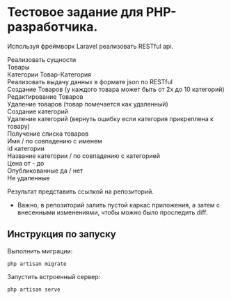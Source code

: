 # Тестовое задание для PHP-разработчика.

Используя фреймворк Laravel реализовать RESTful api.

Реализовать сущности  
Товары  
Категории
Товар-Категория  
Реализовать выдачу данных в формате json по RESTful  
Создание Товаров (у каждого товара может быть от 2х до 10 категорий)  
Редактирование Товаров  
Удаление товаров (товар помечается как удаленный)  
Создание категорий  
Удаление категорий (вернуть ошибку если категория прикреплена к товару)  
Получение списка товаров  
Имя / по совпадению с  именем  
id категории  
Название категории  / по совпадению с  категорией  
Цена от - до  
Опубликованные да / нет  
Не удаленные  

Результат представить ссылкой на репозиторий.  
* Важно, в репозиторий залить пустой каркас приложения, а затем с внесенными изменениями, чтобы можно было проследить diff.  

## Инструкция по запуску

Выполнить миграции:
```properties
php artisan migrate
```


Запустить встроенный сервер:
```properties
php artisan serve
```

